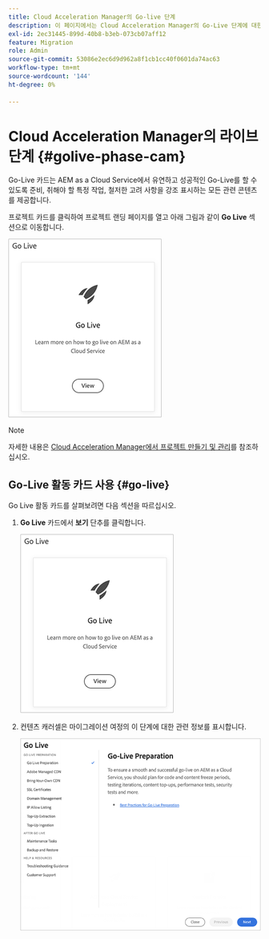 ```yaml
---
title: Cloud Acceleration Manager의 Go-live 단계
description: 이 페이지에서는 Cloud Acceleration Manager의 Go-Live 단계에 대한 개요를 제공합니다.
exl-id: 2ec31445-899d-40b8-b3eb-073cb07aff12
feature: Migration
role: Admin
source-git-commit: 53086e2ec6d9d962a8f1cb1cc40f0601da74ac63
workflow-type: tm+mt
source-wordcount: '144'
ht-degree: 0%

---
```


# Cloud Acceleration Manager의 라이브 단계 {#golive-phase-cam}

Go-Live 카드는 AEM as a Cloud Service에서 유연하고 성공적인 Go-Live를 할 수 있도록 준비, 취해야 할 특정 작업, 철저한 고려 사항을 강조 표시하는 모든 관련 콘텐츠를 제공합니다.

프로젝트 카드를 클릭하여 프로젝트 랜딩 페이지를 열고 아래 그림과 같이 **Go Live** 섹션으로 이동합니다.

![라이브 진행](/help/journey-migration/cloud-acceleration-manager/assets/golive-1.png)

>[!NOTE]
>자세한 내용은 [Cloud Acceleration Manager에서 프로젝트 만들기 및 관리](https://experienceleague.adobe.com/docs/experience-manager-cloud-service/moving/cloud-acceleration-manager/using-cam/getting-started-cam.html#create-project)를 참조하십시오.


## Go-Live 활동 카드 사용 {#go-live}

Go Live 활동 카드를 살펴보려면 다음 섹션을 따르십시오.

1. **Go Live** 카드에서 **보기** 단추를 클릭합니다.

   ![라이브 - 보기](/help/journey-migration/cloud-acceleration-manager/assets/golive-1.png)

1. 컨텐츠 캐러셀은 마이그레이션 여정의 이 단계에 대한 관련 정보를 표시합니다.

   ![콘텐츠 캐러셀에 관련 정보가 표시됨](/help/journey-migration/cloud-acceleration-manager/assets/golive-2.png)
